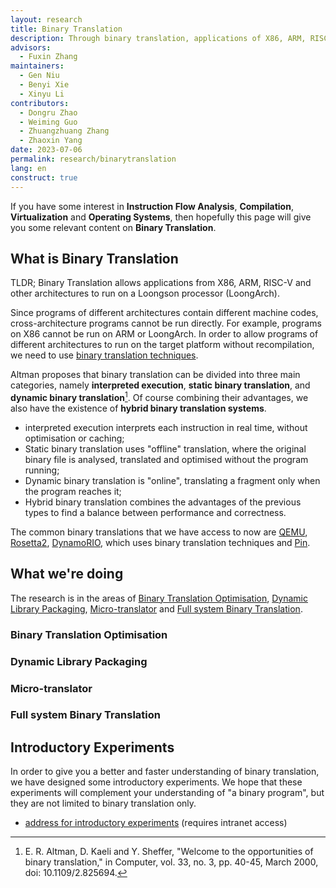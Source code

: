 ```yaml
---
layout: research
title: Binary Translation
description: Through binary translation, applications of X86, ARM, RISC-V and other architectures are run on the Loongson processor. Combining hardware innovations in instruction set and processor design to achieve an efficient binary translation system that combines dynamic and static, software and hardware, seeking a breakthrough in both efficiency and completeness of the binary translation system.
advisors:
  - Fuxin Zhang
maintainers:
  - Gen Niu
  - Benyi Xie
  - Xinyu Li
contributors:
  - Dongru Zhao
  - Weiming Guo
  - Zhuangzhuang Zhang
  - Zhaoxin Yang
date: 2023-07-06
permalink: research/binarytranslation
lang: en
construct: true
---
```


If you have some interest in **Instruction Flow Analysis**, **Compilation**, **Virtualization** and **Operating Systems**, then hopefully this page will give you some relevant content on **Binary Translation**.

## What is Binary Translation

TLDR; Binary Translation allows applications from X86, ARM, RISC-V and other architectures to run on a Loongson processor (LoongArch).

Since programs of different architectures contain different machine codes, cross-architecture programs cannot be run directly. For example, programs on X86 cannot be run on ARM or LoongArch.
In order to allow programs of different architectures to run on the target platform without recompilation, we need to use [binary translation techniques](https://en.wikipedia.org/wiki/Binary_translation).

Altman proposes that binary translation can be divided into three main categories, namely **interpreted execution**, **static binary translation**, and **dynamic binary translation**[^1]. Of course combining their advantages, we also have the existence of **hybrid binary translation systems**.

* interpreted execution interprets each instruction in real time, without optimisation or caching;
* Static binary translation uses "offline" translation, where the original binary file is analysed, translated and optimised without the program running;
* Dynamic binary translation is "online", translating a fragment only when the program reaches it;
* Hybrid binary translation combines the advantages of the previous types to find a balance between performance and correctness.

[^1]: E. R. Altman, D. Kaeli and Y. Sheffer, "Welcome to the opportunities of binary translation," in Computer, vol. 33, no. 3, pp. 40-45, March 2000, doi: 10.1109/2.825694.

The common binary translations that we have access to now are [QEMU](https://www.qemu.org/), [Rosetta2](https://support.apple.com/zh-cn/HT211861), [DynamoRIO](https://dynamorio.org/), which uses binary translation techniques and [Pin](https://www.intel.cn/content/www/cn/zh/developer/articles/tool/pin-a-dynamic-binary-instrumentation-tool.html).

## What we're doing

The research is in the areas of [Binary Translation Optimisation](#binary-translation-optimisation), [Dynamic Library Packaging](#dynamic-library-packaging), [Micro-translator](#micro-translator) and [Full system Binary Translation](#full-system-binary-translation).

### Binary Translation Optimisation

### Dynamic Library Packaging

### Micro-translator

### Full system Binary Translation

## Introductory Experiments

In order to give you a better and faster understanding of binary translation, we have designed some introductory experiments.
We hope that these experiments will complement your understanding of "a binary program", but they are not limited to binary translation only.

* [address for introductory experiments](http://172.17.103.58/lanyanzhi/LAT-Guide) (requires intranet access)
